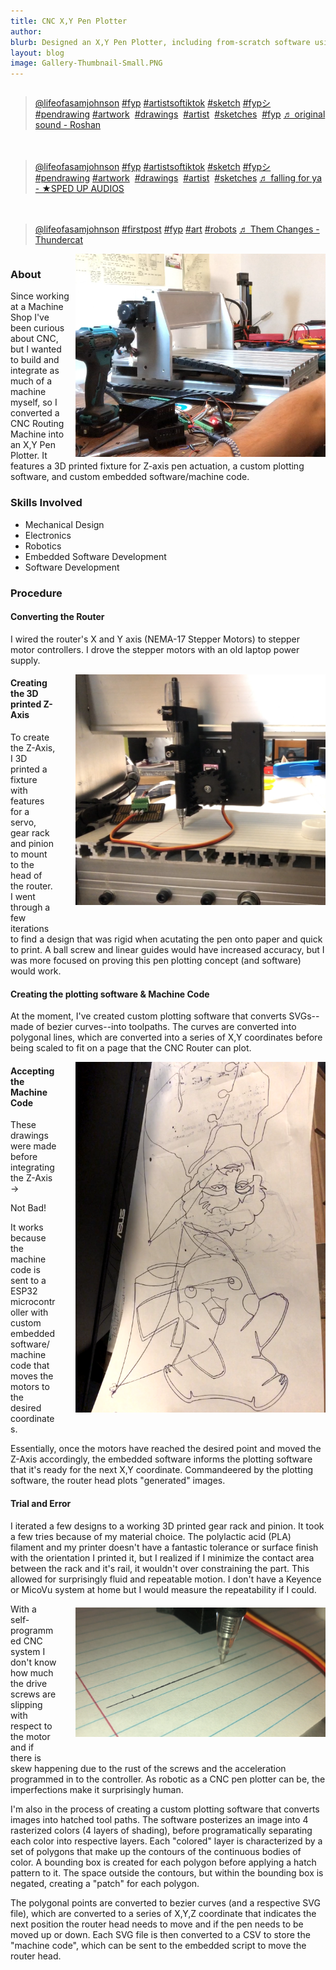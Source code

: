 ```yaml
---
title: CNC X,Y Pen Plotter
author: 
blurb: Designed an X,Y Pen Plotter, including from-scratch software using Arduino, Python, OpenCV, and Computational Geometry to convert 2D images to tool paths to create shaded drawings.
layout: blog
image: Gallery-Thumbnail-Small.PNG
---
```


<div style="display: flex; flex-wrap: wrap; gap: 20px; justify-content: space-between;">
  <div style="flex: 1 1 calc(33.333% - 20px); min-width: 300px;">
    <blockquote class="tiktok-embed" cite="https://www.tiktok.com/@lifeofasamjohnson/video/7269625242182618410" data-video-id="7269625242182618410" style="max-width: 605px;min-width: 325px;" > <section> <a target="_blank" title="@lifeofasamjohnson" href="https://www.tiktok.com/@lifeofasamjohnson?refer=embed">@lifeofasamjohnson</a> <a title="fyp" target="_blank" href="https://www.tiktok.com/tag/fyp?refer=embed">#fyp</a> <a title="artistsoftiktok" target="_blank" href="https://www.tiktok.com/tag/artistsoftiktok?refer=embed">#artistsoftiktok</a> <a title="sketch" target="_blank" href="https://www.tiktok.com/tag/sketch?refer=embed">#sketch</a>  <a title="fypシ" target="_blank" href="https://www.tiktok.com/tag/fyp%E3%82%B7?refer=embed">#fypシ</a>  <a title="pendrawing" target="_blank" href="https://www.tiktok.com/tag/pendrawing?refer=embed">#pendrawing</a> <a title="artwork" target="_blank" href="https://www.tiktok.com/tag/artwork?refer=embed">#artwork</a>   <a title="drawings" target="_blank" href="https://www.tiktok.com/tag/drawings?refer=embed">#drawings</a>  <a title="artist" target="_blank" href="https://www.tiktok.com/tag/artist?refer=embed">#artist</a>  <a title="sketches" target="_blank" href="https://www.tiktok.com/tag/sketches?refer=embed">#sketches</a>  <a title="fyp" target="_blank" href="https://www.tiktok.com/tag/fyp?refer=embed">#fyp</a> <a target="_blank" title="♬ original sound - Roshan" href="https://www.tiktok.com/music/original-sound-7203832732459256581?refer=embed">♬ original sound - Roshan</a> </section> </blockquote> <script async src="https://www.tiktok.com/embed.js"></script>
  </div>
  <div style="flex: 1 1 calc(33.333% - 20px); min-width: 300px;">
    <blockquote class="tiktok-embed" cite="https://www.tiktok.com/@lifeofasamjohnson/video/7268389183536794922" data-video-id="7268389183536794922" style="max-width: 605px;min-width: 325px;" > <section> <a target="_blank" title="@lifeofasamjohnson" href="https://www.tiktok.com/@lifeofasamjohnson?refer=embed">@lifeofasamjohnson</a> <a title="fyp" target="_blank" href="https://www.tiktok.com/tag/fyp?refer=embed">#fyp</a> <a title="artistsoftiktok" target="_blank" href="https://www.tiktok.com/tag/artistsoftiktok?refer=embed">#artistsoftiktok</a>  <a title="sketch" target="_blank" href="https://www.tiktok.com/tag/sketch?refer=embed">#sketch</a>  <a title="fypシ" target="_blank" href="https://www.tiktok.com/tag/fyp%E3%82%B7?refer=embed">#fypシ</a>  <a title="pendrawing" target="_blank" href="https://www.tiktok.com/tag/pendrawing?refer=embed">#pendrawing</a> <a title="artwork" target="_blank" href="https://www.tiktok.com/tag/artwork?refer=embed">#artwork</a>  <a title="drawings" target="_blank" href="https://www.tiktok.com/tag/drawings?refer=embed">#drawings</a>  <a title="artist" target="_blank" href="https://www.tiktok.com/tag/artist?refer=embed">#artist</a>  <a title="sketches" target="_blank" href="https://www.tiktok.com/tag/sketches?refer=embed">#sketches</a> <a target="_blank" title="♬ falling for ya - ★SPED UP AUDIOS" href="https://www.tiktok.com/music/falling-for-ya-7091906073669552902?refer=embed">♬ falling for ya - ★SPED UP AUDIOS</a> </section> </blockquote> <script async src="https://www.tiktok.com/embed.js"></script>
  </div>
  <div style="flex: 1 1 calc(33.333% - 20px); min-width: 300px;">
    <blockquote class="tiktok-embed" cite="https://www.tiktok.com/@lifeofasamjohnson/video/7267304365378096430" data-video-id="7267304365378096430" style="max-width: 605px;min-width: 325px;" > <section> <a target="_blank" title="@lifeofasamjohnson" href="https://www.tiktok.com/@lifeofasamjohnson?refer=embed">@lifeofasamjohnson</a> <a title="firstpost" target="_blank" href="https://www.tiktok.com/tag/firstpost?refer=embed">#firstpost</a> <a title="fyp" target="_blank" href="https://www.tiktok.com/tag/fyp?refer=embed">#fyp</a> <a title="art" target="_blank" href="https://www.tiktok.com/tag/art?refer=embed">#art</a> <a title="robots" target="_blank" href="https://www.tiktok.com/tag/robots?refer=embed">#robots</a> <a target="_blank" title="♬ Them Changes - Thundercat" href="https://www.tiktok.com/music/Them-Changes-6741079454199580674?refer=embed">♬ Them Changes - Thundercat</a> </section> </blockquote> <script async src="https://www.tiktok.com/embed.js"></script>
  </div>
</div>

<script async src="https://www.tiktok.com/embed.js"></script>

<img src="/media/CNC-Media/CNC-big.PNG" style="max-width: 400px; float: right; margin-left: 10px">


### About

Since working at a Machine Shop I've been curious about CNC, but I wanted to build and integrate as much of a machine myself, so I converted a CNC Routing Machine into an X,Y Pen Plotter. It features a 3D printed fixture for Z-axis pen actuation, a custom plotting software, and custom embedded software/machine code.

### Skills Involved
- Mechanical Design
- Electronics
- Robotics
- Embedded Software Development
- Software Development

### Procedure

#### Converting the Router

I wired the router's X and Y axis (NEMA-17 Stepper Motors) to stepper motor controllers. I drove the stepper motors with an old laptop power supply.

<!--Close up of Z Axis with servo--> <img src="/media/CNC-Media/linear-fixture.PNG" style="max-width: 400px; float: right; margin-left: 30px; margin-bottom:30px">

#### Creating the 3D printed Z-Axis

To create the Z-Axis, I 3D printed a fixture with features for a servo, gear rack and pinion to mount to the head of the router. I went through a few iterations to find a design that was rigid when acutating the pen onto paper and quick to print. A ball screw and linear guides would have increased accuracy, but I was more focused on proving this pen plotting concept (and software) would work.

#### Creating the plotting software & Machine Code

At the moment, I've created custom plotting software that converts SVGs--made of bezier curves--into toolpaths. The curves are converted into polygonal lines, which are converted into a series of X,Y coordinates before being scaled to fit on a page that the CNC Router can plot.



<!--Picture of machine code, gif of moving head--> <img src="/media/CNC-Media/drawings-before-z-integration.PNG" style="max-width: 400px; float: right; margin-left: 30px; margin-bottom:30px;">
#### Accepting the Machine Code

These drawings were made before integrating the Z-Axis →

Not Bad!

It works because the machine code is sent to a ESP32 microcontroller with custom embedded software/machine code that moves the motors to the desired coordinates.

Essentially, once the motors have reached the desired point and moved the Z-Axis accordingly, the embedded software informs the plotting software that it's ready for the next X,Y coordinate. Commandeered by the plotting software, the router head plots "generated" images.

#### Trial and Error 

 I iterated a few designs to a working 3D printed gear rack and pinion. It took a few tries because of my material choice. The polylactic acid (PLA) filament and my printer doesn't have a fantastic tolerance or surface finish with the orientation I printed it, but I realized if I minimize the contact area between the rack and it's rail, it wouldn't over constraining the part. This allowed for surprisingly fluid and repeatable motion. I don't have a Keyence or MicoVu system at home but I would measure the repeatability if I could.
 <img src="/media/CNC-Media/line-repeatability.PNG" style="max-width: 400px; float: right; margin-bottom:30px; margin-top:20px; margin-left: 30px">

With a self-programmed CNC system I don't know how much the drive screws are slipping with respect to the motor and if there is skew happening due to the rust of the screws and the acceleration programmed in to the controller. As robotic as a CNC pen plotter can be, the imperfections make it surprisingly human.

I'm also in the process of creating a custom plotting software that converts images into hatched tool paths. The software posterizes an image into 4 rasterized colors (4 layers of shading), before programatically separating each color into respective layers. Each "colored" layer is characterized by a set of polygons that make up the contours of the continuous bodies of color. A bounding box is created for each polygon before applying a hatch pattern to it. The space outside the contours, but within the bounding box is negated, creating a "patch" for each polygon. 

The polygonal points are converted to bezier curves (and a respective SVG file), which are converted to a series of X,Y,Z coordinate that indicates the next position the router head needs to move and if the pen needs to be moved up or down. Each SVG file is then converted to a CSV to store the "machine code", which can be sent to the embedded script to move the router head.


<!-- #### Art Gallery: -->


<!-- ### Learn More
Github:  -->